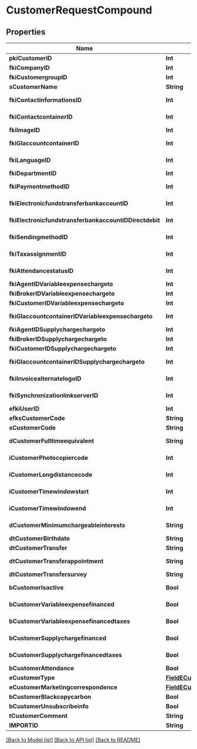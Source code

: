 # CustomerRequestCompound

## Properties
Name | Type | Description | Notes
------------ | ------------- | ------------- | -------------
**pkiCustomerID** | **Int** | The unique ID of the Customer. | [optional] 
**fkiCompanyID** | **Int** | The unique ID of the Company | 
**fkiCustomergroupID** | **Int** | The unique ID of the Customergroup | 
**sCustomerName** | **String** | The name of the Customer | 
**fkiContactinformationsID** | **Int** | The unique ID of the Contactinformations | 
**fkiContactcontainerID** | **Int** | The unique ID of the Contactcontainer | 
**fkiImageID** | **Int** | The unique ID of the Image | 
**fkiGlaccountcontainerID** | **Int** | The unique ID of the Glaccountcontainer | 
**fkiLanguageID** | **Int** | The unique ID of the Language.  Valid values:  |Value|Description| |-|-| |1|French| |2|English| | 
**fkiDepartmentID** | **Int** | The unique ID of the Department | 
**fkiPaymentmethodID** | **Int** | The unique ID of the Paymentmethod | 
**fkiElectronicfundstransferbankaccountID** | **Int** | The unique ID of the Electronicfundstransferbankaccount | 
**fkiElectronicfundstransferbankaccountIDDirectdebit** | **Int** | The unique ID of the Electronicfundstransferbankaccount | 
**fkiSendingmethodID** | **Int** | The unique ID of the Sendingmethod | 
**fkiTaxassignmentID** | **Int** | The unique ID of the Taxassignment.  Valid values:  |Value|Description| |-|-| |1|No tax| |2|GST| |3|HST (ON)| |4|HST (NB)| |5|HST (NS)| |6|HST (NL)| |7|HST (PE)| |8|GST + QST (QC)| |9|GST + QST (QC) Non-Recoverable| |10|GST + PST (BC)| |11|GST + PST (SK)| |12|GST + RST (MB)| |13|GST + PST (BC) Non-Recoverable| |14|GST + PST (SK) Non-Recoverable| |15|GST + RST (MB) Non-Recoverable| | 
**fkiAttendancestatusID** | **Int** | The unique ID of the Attendancestatus | 
**fkiAgentIDVariableexpensechargeto** | **Int** | The unique ID of the Agent. | 
**fkiBrokerIDVariableexpensechargeto** | **Int** | The unique ID of the Broker. | 
**fkiCustomerIDVariableexpensechargeto** | **Int** | The unique ID of the Customer. | 
**fkiGlaccountcontainerIDVariableexpensechargeto** | **Int** | The unique ID of the Glaccountcontainer | 
**fkiAgentIDSupplychargechargeto** | **Int** | The unique ID of the Agent. | 
**fkiBrokerIDSupplychargechargeto** | **Int** | The unique ID of the Broker. | 
**fkiCustomerIDSupplychargechargeto** | **Int** | The unique ID of the Customer. | 
**fkiGlaccountcontainerIDSupplychargechargeto** | **Int** | The unique ID of the Glaccountcontainer | 
**fkiInvoicealternatelogoID** | **Int** | The unique ID of the Invoicealternatelogo | 
**fkiSynchronizationlinkserverID** | **Int** | The unique ID of the Synchronizationlinkserver | 
**efkiUserID** | **Int** | The unique ID of the User | [optional] 
**efksCustomerCode** | **String** | The code of the Customer | [optional] 
**sCustomerCode** | **String** | The code of the Customer | 
**dCustomerFulltimeequivalent** | **String** | The fulltimeequivalent of the Customer | 
**iCustomerPhotocopiercode** | **Int** | The photocopiercode of the Customer | 
**iCustomerLongdistancecode** | **Int** | The longdistancecode of the Customer | 
**iCustomerTimewindowstart** | **Int** | The timewindowstart of the Customer | 
**iCustomerTimewindowend** | **Int** | The timewindowend of the Customer | 
**dCustomerMinimumchargeableinterests** | **String** | The minimumchargeableinterests of the Customer | 
**dtCustomerBirthdate** | **String** | The birthdate of the Customer | 
**dtCustomerTransfer** | **String** | The transfer of the Customer | 
**dtCustomerTransferappointment** | **String** | The transferappointment of the Customer | 
**dtCustomerTransfersurvey** | **String** | The transfersurvey of the Customer | 
**bCustomerIsactive** | **Bool** | Whether the customer is active or not | 
**bCustomerVariableexpensefinanced** | **Bool** | Whether if it&#39;s an variableexpensefinanced | 
**bCustomerVariableexpensefinancedtaxes** | **Bool** | Whether if it&#39;s an variableexpensefinancedtaxes | 
**bCustomerSupplychargefinanced** | **Bool** | Whether if it&#39;s an supplychargefinanced | 
**bCustomerSupplychargefinancedtaxes** | **Bool** | Whether if it&#39;s an supplychargefinancedtaxes | 
**bCustomerAttendance** | **Bool** | Whether if it&#39;s an attendance | 
**eCustomerType** | [**FieldECustomerType**](FieldECustomerType.md) |  | 
**eCustomerMarketingcorrespondence** | [**FieldECustomerMarketingcorrespondence**](FieldECustomerMarketingcorrespondence.md) |  | 
**bCustomerBlackcopycarbon** | **Bool** | Whether if it&#39;s an blackcopycarbon | 
**bCustomerUnsubscribeinfo** | **Bool** | Whether if it&#39;s an unsubscribeinfo | 
**tCustomerComment** | **String** | The comment of the Customer | 
**IMPORTID** | **String** |  | [optional] 

[[Back to Model list]](../README.md#documentation-for-models) [[Back to API list]](../README.md#documentation-for-api-endpoints) [[Back to README]](../README.md)


